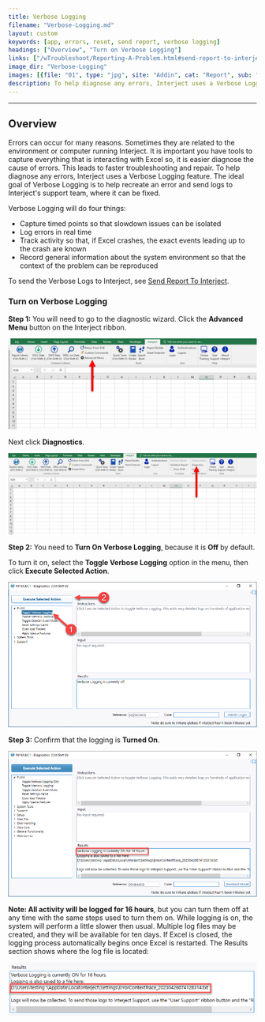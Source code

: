 ```yaml
---
title: Verbose Logging
filename: "Verbose-Logging.md"
layout: custom
keywords: [app, errors, reset, send report, verbose logging]
headings: ["Overview", "Turn on Verbose Logging"]
links: ["/wTroubleshoot/Reporting-A-Problem.html#send-report-to-interject"]
image_dir: "Verbose-Logging"
images: [{file: "01", type: "jpg", site: "Addin", cat: "Report", sub: "", report: "", ribbon: "Simple", config: ""}, {file: "02", type: "jpg", site: "Addin", cat: "Report", sub: "", report: "", ribbon: "Advanced", config: ""}, {file: "ToggleVerboseLogging", type: "png", site: "Addin", cat: "Diagnostics", sub: "Toggle Verbose Logging", report: "", ribbon: "", config: ""}, {file: "ConfirmVerboseLogging", type: "png", site: "Addin", cat: "Diagnostics", sub: "Toggle Verbose Logging", report: "", ribbon: "", config: ""}, {file: "VerboseLoggingResults", type: "png", site: "Addin", cat: "Diagnostics", sub: "Toggle Verbose Logging", report: "", ribbon: "", config: ""}]
description: To help diagnose any errors, Interject uses a Verbose Logging feature. The ideal goal of Verbose Logging is to help recreate an error and send logs to Interject's support team, where it can be fixed.
---
```

* * *

## Overview

Errors can occur for many reasons. Sometimes they are related to the environment or computer running Interject. It is important you have tools to capture everything that is interacting with Excel so, it is easier diagnose the cause of errors. This leads to faster troubleshooting and repair. To help diagnose any errors, Interject uses a Verbose Logging feature. The ideal goal of Verbose Logging is to help recreate an error and send logs to Interject's support team, where it can be fixed.

Verbose Logging will do four things:

* Capture timed points so that slowdown issues can be isolated
* Log errors in real time
* Track activity so that, if Excel crashes, the exact events leading up to the crash are known
* Record general information about the system environment so that the context of the problem can be reproduced

To send the Verbose Logs to Interject, see [Send Report To Interject](/wTroubleshoot/Reporting-A-Problem.html#send-report-to-interject).

### Turn on Verbose Logging

**Step 1:** You will need to go to the diagnostic wizard. Click the **Advanced Menu** button on the Interject ribbon.

![](/images/Verbose-Logging/01.jpg)
<br>

Next click **Diagnostics**.

![](/images/Verbose-Logging/02.jpg)
<br>

**Step 2:** You need to **Turn On** **Verbose Logging**, because it is **Off** by default.

To turn it on, select the **Toggle Verbose Logging** option in the menu, then click **Execute Selected Action**.

![](/images/Verbose-Logging/ToggleVerboseLogging.png)
<br>

**Step 3:** Confirm that the logging is **Turned On**.

![](/images/Verbose-Logging/ConfirmVerboseLogging.png)
<br>

**Note: All activity will be logged for 16 hours**, but you can turn them off at any time with the same steps used to turn them on. While logging is on, the system will perform a little slower then usual. Multiple log files may be created, and they will be available for ten days. If Excel is closed, the logging process automatically begins once Excel is restarted. The Results section shows where the log file is located:

![](/images/Verbose-Logging/VerboseLoggingResults.png)
<br>